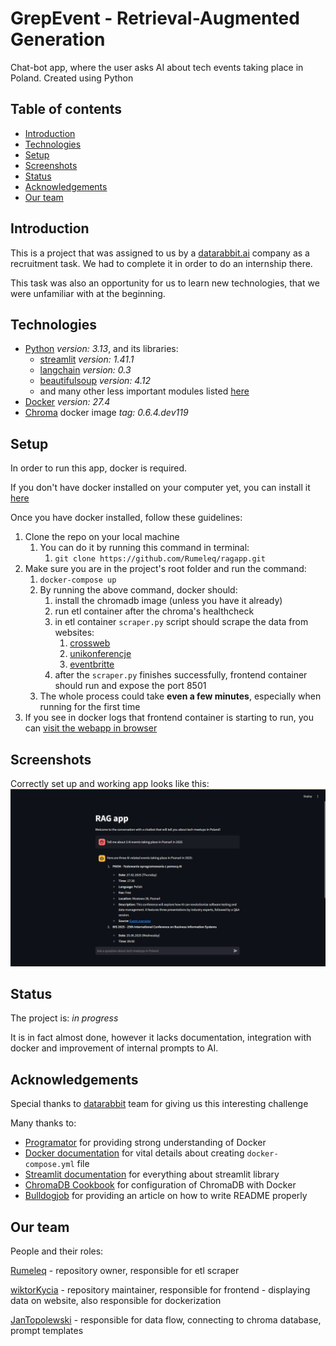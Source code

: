 # GrepEvent - Retrieval-Augmented Generation
Chat-bot app, where the user asks AI about tech events taking place in Poland.
Created using Python

## Table of contents
* [Introduction](#introduction)
* [Technologies](#technologies)
* [Setup](#setup)
* [Screenshots](#screenshots)
* [Status](#status)
* [Acknowledgements](#acknowledgements)
* [Our team](#our-team)

## Introduction

This is a project that was assigned to us by a [datarabbit.ai](https://www.datarabbit.ai/) company as a recruitment task.
We had to complete it in order to do an internship there.

This task was also an opportunity for us to learn new technologies, 
that we were unfamiliar with at the beginning.

## Technologies

- [Python](https://www.python.org/downloads/) _version: 3.13_, and its libraries:
  - [streamlit](https://docs.streamlit.io/) _version: 1.41.1_
  - [langchain](https://python.langchain.com/docs/introduction/) _version: 0.3_
  - [beautifulsoup](https://pypi.org/project/beautifulsoup4/) _version: 4.12_
  - and many other less important modules listed [here](./requirements.txt) 
- [Docker](https://docs.docker.com/) _version: 27.4_
- [Chroma](https://hub.docker.com/r/chromadb/chroma/tags) docker image _tag: 0.6.4.dev119_

## Setup

In order to run this app, docker is required. 

If you don't have docker installed on your computer yet, you can install it [here](https://docs.docker.com/get-started/get-docker/)

Once you have docker installed, follow these guidelines:
1. Clone the repo on your local machine 
   1. You can do it by running this command in terminal:
      1. ```git clone https://github.com/Rumeleq/ragapp.git```
2. Make sure you are in the project's root folder and run the command:
   1. ```docker-compose up```
   2. By running the above command, docker should:
      1. install the chromadb image (unless you have it already)
      2. run etl container after the chroma's healthcheck
      3. in etl container `scraper.py` script should scrape the data from websites:
         1. [crossweb](https://crossweb.pl/)
         2. [unikonferencje](https://unikonferencje.pl/)
         3. [eventbritte](https://www.eventbrite.com/)
      4. after the `scraper.py` finishes successfully, frontend container should run and expose the port 8501
   3. The whole process could take **even a few minutes**, especially when running for the first time
3. If you see in docker logs that frontend container is starting to run, you can [visit the webapp in browser](http://localhost:8501) 

## Screenshots

Correctly set up and working app looks like this:
![app in use](./images/use-of-app.jpg)

## Status

The project is: _in progress_

It is in fact almost done, however it lacks documentation, integration with docker and improvement of internal prompts to AI.

## Acknowledgements

Special thanks to [datarabbit](https://www.datarabbit.ai/) team for giving us this interesting challenge

Many thanks to:
- [Programator](https://www.youtube.com/watch?v=wFcAa28kjVQ&list=PLkcy-k498-V5AmftzfqinpMF2LFqSHK5n) for providing strong understanding of Docker
- [Docker documentation](https://docs.docker.com/manuals/) for vital details about creating `docker-compose.yml` file
- [Streamlit documentation](https://docs.streamlit.io/) for everything about streamlit library
- [ChromaDB Cookbook](https://cookbook.chromadb.dev/running/health-checks/) for configuration of ChromaDB with Docker
- [Bulldogjob](https://bulldogjob.com/readme/how-to-write-a-good-readme-for-your-github-project) for providing an article on how to write README properly

## Our team
People and their roles:

[Rumeleq](https://github.com/Rumeleq) - repository owner, responsible for etl scraper

[wiktorKycia](https://github.com/wiktorKycia) - repository maintainer, responsible for frontend - displaying data on website, also responsible for dockerization

[JanTopolewski](https://github.com/JanTopolewski) - responsible for data flow, connecting to chroma database, prompt templates